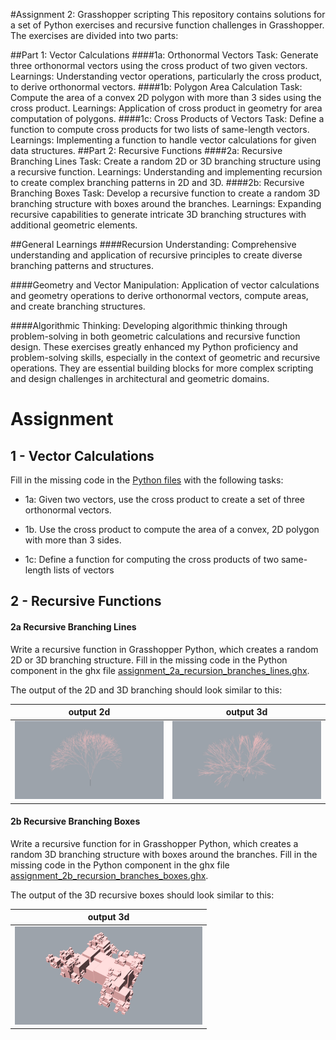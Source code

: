 #Assignment 2: Grasshopper scripting 
This repository contains solutions for a set of Python exercises and recursive function challenges in Grasshopper. The exercises are divided into two parts:

##Part 1: Vector Calculations
####1a: Orthonormal Vectors
Task: Generate three orthonormal vectors using the cross product of two given vectors.
Learnings: Understanding vector operations, particularly the cross product, to derive orthonormal vectors.
####1b: Polygon Area Calculation
Task: Compute the area of a convex 2D polygon with more than 3 sides using the cross product.
Learnings: Application of cross product in geometry for area computation of polygons.
####1c: Cross Products of Vectors
Task: Define a function to compute cross products for two lists of same-length vectors.
Learnings: Implementing a function to handle vector calculations for given data structures.
##Part 2: Recursive Functions
####2a: Recursive Branching Lines
Task: Create a random 2D or 3D branching structure using a recursive function.
Learnings: Understanding and implementing recursion to create complex branching patterns in 2D and 3D.
####2b: Recursive Branching Boxes
Task: Develop a recursive function to create a random 3D branching structure with boxes around the branches.
Learnings: Expanding recursive capabilities to generate intricate 3D branching structures with additional geometric elements.

##General Learnings
####Recursion Understanding:
Comprehensive understanding and application of recursive principles to create diverse branching patterns and structures.

####Geometry and Vector Manipulation:
Application of vector calculations and geometry operations to derive orthonormal vectors, compute areas, and create branching structures.

####Algorithmic Thinking:
Developing algorithmic thinking through problem-solving in both geometric calculations and recursive function design.
These exercises greatly enhanced my Python proficiency and problem-solving skills, especially in the context of geometric and recursive operations. They are essential building blocks for more complex scripting and design challenges in architectural and geometric domains.

# Assignment

## 1 - Vector Calculations

Fill in the missing code in the [Python files](https://github.com/augmentedfabricationlab/afab_course/tree/master/03_geometry/assignment) with the following tasks:

* 1a: Given two vectors, use the cross product to create a set of three orthonormal vectors.

* 1b. Use the cross product to compute the area of a convex, 2D polygon with more than 3 sides.

* 1c: Define a function for computing the cross products of two same-length lists of vectors

## 2 - Recursive Functions

#### 2a Recursive Branching Lines

Write a recursive function in Grasshopper Python, which creates a random 2D or 3D branching structure. Fill in the missing code in the Python component in the ghx file [assignment_2a_recursion_branches_lines.ghx](assignment/assignment_2a_recursion_branches_lines.ghx).

The output of the 2D and 3D branching should look similar to this:

output 2d  | output 3d
---- | ---- 
<img src="images/branches2d.jpg" width="300px" a/> | <img src="images/branches3d.jpg" width="300px" a/><br>


#### 2b Recursive Branching Boxes

Write a recursive function for in Grasshopper Python, which creates a random 3D branching structure with boxes around the branches. Fill in the missing code in the Python component in the ghx file [assignment_2b_recursion_branches_boxes.ghx](assignment/assignment_2b_recursion_branches_boxes.ghx).

The output of the 3D recursive boxes should look similar to this:

| output 3d  |
| ---- |
| <img src="images/boxes3d.jpg" width="300px" a/> |
